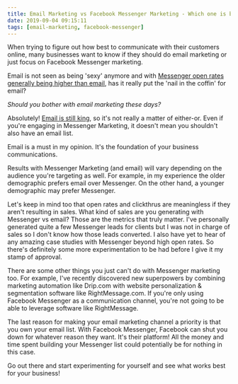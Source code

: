 ```yaml
---
title: Email Marketing vs Facebook Messenger Marketing - Which one is better?
date: 2019-09-04 09:15:11
tags: [email-marketing, facebook-messenger]
---
```


When trying to figure out how best to communicate with their customers online, many businesses want to know if they should do email marketing or just focus on Facebook Messenger marketing. 

Email is not seen as being 'sexy' anymore and with [Messenger open rates generally being higher than email](https://blog.stevelongoria.net/2019/08/05/best-facebook-messenger-marketing-strategy/), has it really put the 'nail in the coffin' for email?

*Should you bother with email marketing these days?*

Absolutely! [Email is still king](https://www.campaignmonitor.com/company/annual-report/2016/), so it's not really a matter of either-or. Even if you're engaging in Messenger Marketing, it doesn't mean you shouldn't also have an email list. 

Email is a must in my opinion. It's the foundation of your business communications.

Results with Messenger Marketing (and email) will vary depending on the audience you're targeting as well. For example, in my experience the older demographic prefers email over Messenger. On the other hand, a younger demographic may prefer Messenger.

Let's keep in mind too that open rates and clickthrus are meaningless if they aren't resulting in sales. What kind of sales are you generating with Messenger vs email? Those are the metrics that truly matter. I've personally generated quite a few Messenger leads for clients but I was not in charge of sales so I don't know how those leads converted. I also have yet to hear of any amazing case studies with Messenger beyond high open rates. So there's definitely some more experimentation to be had before I give it my stamp of approval.

There are some other things you just can't do with Messenger marketing too. For example, I've recently discovered new superpowers by combining marketing automation like Drip.com with website personalization & segmentation software like RightMessage.com. If you're only using Facebook Messenger as a communication channel, you're not going to be able to leverage software like RightMessage.

The last reason for making your email marketing channel a priority is that you own your email list. With Facebook Messenger, Facebook can shut you down for whatever reason they want. It's their platform! All the money and time spent building your Messenger list could potentially be for nothing in this case.

Go out there and start experimenting for yourself and see what works best for your business!